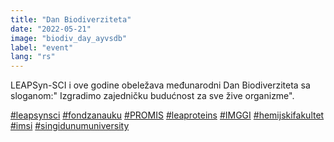```yaml
---
title: "Dan Biodiverziteta"
date: "2022-05-21"
image: "biodiv_day_ayvsdb"
label: "event"
lang: "rs"
---
```


LEAPSyn-SCI i ove godine obeležava međunarodni Dan Biodiverziteta sa sloganom:" Izgradimo zajedničku budućnost za sve žive organizme". 

<a href=''>#leapsynsci</a> <a href=''>#fondzanauku</a> <a href=''>#PROMIS</a> <a href=''>#leaproteins</a> <a href=''>#IMGGI</a> <a href=''>#hemijskifakultet</a> <a href=''>#imsi</a> <a href=''>#singidunumuniversity</a>
